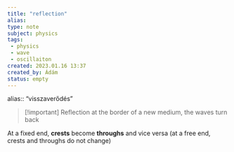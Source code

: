 ```yaml
---
title: "reflection"
alias: 
type: note
subject: physics
tags:
 - physics
 - wave
 - oscillaiton
created: 2023.01.16 13:37
created_by: Ádám
status: empty
---
```

alias:: “visszaverődés”

>[!important] Reflection 
>at the border of a new medium, the waves turn back

At a fixed end, **crests** become **throughs** and vice versa
(at a free end, crests and throughs do not change)


